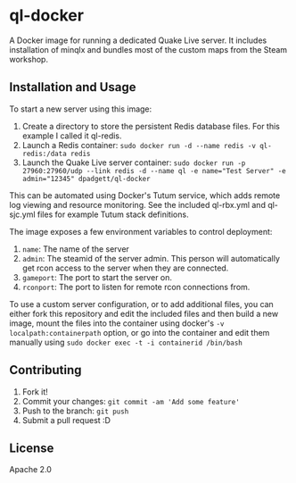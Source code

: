 # ql-docker

A Docker image for running a dedicated Quake Live server.  It includes installation of minqlx and bundles most of the custom maps from the Steam workshop.

## Installation and Usage

To start a new server using this image:

1. Create a directory to store the persistent Redis database files.  For this example I called it ql-redis.
2. Launch a Redis container: `sudo docker run -d --name redis -v ql-redis:/data redis`
3. Launch the Quake Live server container: `sudo docker run -p 27960:27960/udp --link redis -d --name ql -e name="Test Server" -e admin="12345" dpadgett/ql-docker`

This can be automated using Docker's Tutum service, which adds remote log viewing and resource monitoring.  See the included ql-rbx.yml and ql-sjc.yml files for example Tutum stack definitions.

The image exposes a few environment variables to control deployment:

1. `name`: The name of the server
2. `admin`: The steamid of the server admin.  This person will automatically get rcon access to the server when they are connected.
3. `gameport`: The port to start the server on.
4. `rconport`: The port to listen for remote rcon connections from.

To use a custom server configuration, or to add additional files, you can either fork this repository and edit the included files and then build a new image, mount the files into the container using docker's `-v localpath:containerpath` option, or go into the container and edit them manually using `sudo docker exec -t -i containerid /bin/bash`

## Contributing

1. Fork it!
3. Commit your changes: `git commit -am 'Add some feature'`
4. Push to the branch: `git push`
5. Submit a pull request :D

## License

Apache 2.0

